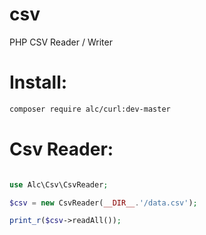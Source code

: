 # csv
PHP CSV Reader / Writer

Install:
======

```bash
composer require alc/curl:dev-master

```

Csv Reader:
======

```php

use Alc\Csv\CsvReader;

$csv = new CsvReader(__DIR__.'/data.csv');

print_r($csv->readAll());

```

